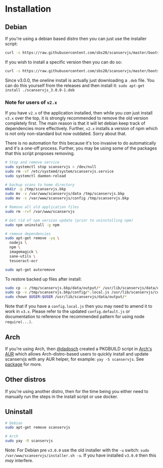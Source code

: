 # Installation

## Debian

If you're using a debian based distro then you can just use the installer
script:

```sh
curl -s https://raw.githubusercontent.com/sbs20/scanservjs/master/bootstrap.sh | sudo bash -s -- -v latest
```

If you wish to install a specific version then you can do so:

```sh
curl -s https://raw.githubusercontent.com/sbs20/scanservjs/master/bootstrap.sh | sudo bash -s -- -v v2.23.0
```

Since v3.0.0, the oneline install is actually just downloading a `.deb` file.
You can do this yourself from the releases and then install it:
`sudo apt-get install ./scanservjs_3.0.0-1.deb`

### Note for users of `v2.x`

If you have `v2.x` of the application installed, then while you _can_ just
install `v3.x` over the top, it is strongly recommended to remove the old
version completely first. The main reason is that it will let debian keep track
of dependencies more effectively. Further, `v2.x` installs a version of npm
which is not only non-standard but now outdated. Sorry about that.

There is no automation for this because it's too invasive to do automatically
and it's a one-off process. Further, you may be using some of the packages that
this script proposes removing.

```sh
# Stop and remove service
sudo systemctl stop scanservjs > /dev/null
sudo rm -vf /etc/systemd/system/scanservjs.service
sudo systemctl daemon-reload

# backup scans to home directory
mkdir -p /tmp/scanservjs.bkp
sudo mv -v /var/www/scanservjs/data /tmp/scanservjs.bkp
sudo mv -v /var/www/scanservjs/config /tmp/scanservjs.bkp

# Remove all old application files
sudo rm -rvf /var/www/scanservjs

# Get rid of npm version update (prior to uninstalling npm)
sudo npm uninstall -g npm

# remove dependencies
sudo apt-get remove -yq \
  nodejs \
  npm \
  imagemagick \
  sane-utils \
  tesseract-ocr

sudo apt-get autoremove
```

To restore backed up files after install:

```sh
sudo cp -v /tmp/scanservjs.bkp/data/output/* /usr/lib/scanservjs/data/output
sudo cp -v /tmp/scanservjs.bkp/config/*.local.js /usr/lib/scanservjs/config
sudo chown $USER:$USER /usr/lib/scanservjs/data/output/*
```

Note that if you have a `config.local.js` then you may need to amend it to work
in `v3.x`. Please refer to the updated `config.default.js` or documentation to
reference the recommended pattern for using node `require(...)`.

## Arch

If you're using Arch, then [@dadosch](https://github.com/dadosch) created a
PKGBUILD script in [Arch's AUR](https://aur.archlinux.org/packages/scanservjs)
which allows Arch-distro-based users to quickly install and update scanservjs
with any AUR helper, for example: `yay -S scanservjs`. See
[package](https://aur.archlinux.org/packages/scanservjs/) for more.

## Other distros

If you're using another distro, then for the time being you either need to
manually run the steps in the install script or use docker.

## Uninstall

```sh
# Debian
sudo apt-get remove scanservjs

# Arch
sudo yay -R scanservjs
```

Note: For Debian pre `v3.0.0` use the old installer with the `-u` switch:
`sudo /var/www/scanservjs/installer.sh -u`. If you have installed `v3.0.0` then
this *may* interfere.
